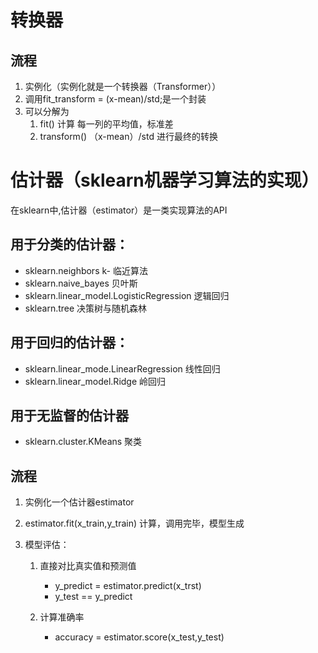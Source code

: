 # 转换器

## 流程

1. 实例化（实例化就是一个转换器（Transformer））
2. 调用fit_transform = (x-mean)/std;是一个封装
3. 可以分解为
   1. fit()					计算 每一列的平均值，标准差
   2. transform()      （x-mean）/std 进行最终的转换

# 估计器（sklearn机器学习算法的实现）

在sklearn中,估计器（estimator）是一类实现算法的API

## 用于分类的估计器：

- sklearn.neighbors k- 临近算法
- sklearn.naive_bayes 贝叶斯
- sklearn.linear_model.LogisticRegression 逻辑回归
- sklearn.tree 决策树与随机森林

## 用于回归的估计器：

- sklearn.linear_mode.LinearRegression 线性回归
- sklearn.linear_model.Ridge 岭回归

## 用于无监督的估计器

- sklearn.cluster.KMeans 聚类

## 流程

1. 实例化一个估计器estimator

2.  estimator.fit(x_train,y_train) 计算，调用完毕，模型生成

3. 模型评估：

   1. 直接对比真实值和预测值

      - y_predict = estimator.predict(x_trst)
      - y_test == y_predict

   2. 计算准确率

      - accuracy = estimator.score(x_test,y_test)

      